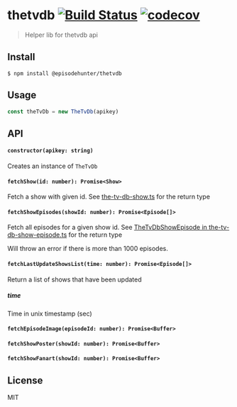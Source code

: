 # thetvdb [![Build Status](https://travis-ci.org/episodehunter/thetvdb.svg?branch=master)](https://travis-ci.org/episodehunter/thetvdb) [![codecov](https://codecov.io/gh/episodehunter/thetvdb/branch/master/graph/badge.svg)](https://codecov.io/gh/episodehunter/thetvdb)

> Helper lib for thetvdb api


## Install

```
$ npm install @episodehunter/thetvdb
```


## Usage

```js
const theTvDb = new TheTvDb(apikey)
```

## API

#### `constructor(apikey: string)`

Creates an instance of `TheTvDb`

#### `fetchShow(id: number): Promise<Show>`

Fetch a show with given id. See [the-tv-db-show.ts](src/types/the-tv-db-show.ts) for the return type

#### `fetchShowEpisodes(showId: number): Promise<Episode[]>`

Fetch all episodes for a given show id. See [TheTvDbShowEpisode in the-tv-db-show-episode.ts](src/types/the-tv-db-show-episode.ts) for the return type

Will throw an error if there is more than 1000 episodes.

#### `fetchLastUpdateShowsList(time: number): Promise<Episode[]>`

Return a list of shows that have been updated

##### time

Time in unix timestamp (sec)

#### `fetchEpisodeImage(episodeId: number): Promise<Buffer>`

#### `fetchShowPoster(showId: number): Promise<Buffer>`

#### `fetchShowFanart(showId: number): Promise<Buffer>`

## License

MIT
